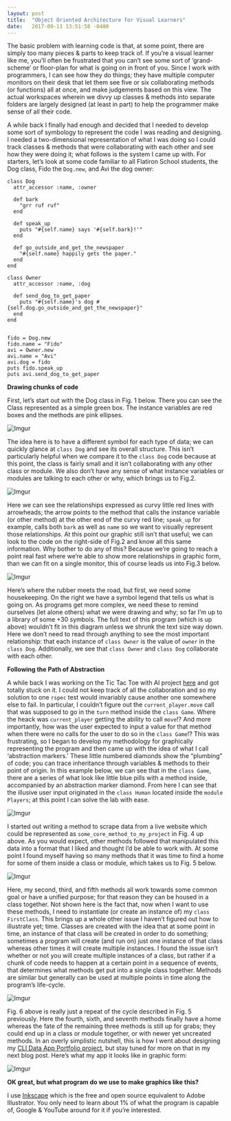 ```yaml
---
layout: post
title:  "Object Oriented Architecture for Visual Learners"
date:   2017-09-11 13:51:58 -0400
---
```



The basic problem with learning code is that, at some point, there are simply too many pieces & parts to keep track of.  If you’re a visual learner like me, you’ll often be frustrated that you can’t see some sort of ‘grand-scheme’ or floor-plan for what is going on in front of you.  Since I work with programmers, I can see how they do things; they have multiple computer monitors on their desk that let them see five or six collaborating methods (or functions) all at once, and make judgements based on this view.  The actual workspaces wherein we divvy up classes & methods into separate folders are largely designed (at least in part) to help the programmer make sense of all their code.

A while back I finally had enough and decided that I needed to develop some sort of symbology to represent the code I was reading and designing.  I needed a two-dimensional representation of what I was doing so I could track classes & methods that were collaborating with each other and see how they were doing it; what follows is the system I came up with.
For starters, let’s look at some code familiar to all Flatiron School students, the Dog class, Fido the `Dog.new`, and Avi the dog owner:
```
class Dog 
  attr_accessor :name, :owner
  
  def bark 
    "grr ruf ruf"
  end 
  
  def speak_up 
    puts "#{self.name} says '#{self.bark}!'"
  end 
  
  def go_outside_and_get_the_newspaper 
    "#{self.name} happily gets the paper."
  end  
end 

class Owner 
  attr_accessor :name, :dog
  
  def send_dog_to_get_paper 
    puts "#{self.name}'s dog #{self.dog.go_outside_and_get_the_newspaper}"
  end 
end 


fido = Dog.new 
fido.name = "Fido"
avi = Owner.new
avi.name = "Avi"
avi.dog = fido 
puts fido.speak_up
puts avi.send_dog_to_get_paper
```


**Drawing chunks of code** 

First, let’s start out with the Dog class in Fig. 1 below.  There you can see the Class represented as a simple green box.  The instance variables are red boxes and the methods are pink ellipses.

![Imgur](https://i.imgur.com/zjZh05H.png)

The idea here is to have a different symbol for each type of data; we can quickly glance at `class Dog` and see its overall structure.  This isn’t particularly helpful when we compare it to the `class Dog` code because at this point, the class is fairly small and it isn’t collaborating with any other class or module.  We also don’t have any sense of what instance variables or modules are talking to each other or why, which brings us to Fig.2.

![Imgur](https://i.imgur.com/z2iNePE.png)

Here we can see the relationships expressed as curvy little red lines with arrowheads; the arrow points to the method that calls the instance variable (or other method) at the other end of the curvy red line; `speak_up` for example, calls both `bark` as well as `name` so we want to visually represent those relationships.  At this point our graphic still isn’t that useful; we can look to the code on the right-side of Fig.2 and know all this same information.  Why bother to do any of this?  Because we’re going to reach a point real fast where we’re able to show more relationships in graphic form, than we can fit on a single monitor, this of course leads us into Fig.3 below.

![Imgur](https://i.imgur.com/xQVeMFb.png)

Here’s where the rubber meets the road, but first, we need some housekeeping.  On the right we have a symbol legend that tells us what is going on.  As programs get more complex, we need these to remind ourselves (let alone others) what we were drawing and why; so far I’m up to a library of some +30 symbols.  The full text of this program (which is up above) wouldn’t fit in this diagram unless we shrunk the text size way down.  Here we don’t need to read through anything to see the most important relationship: that each instance of `class Owner` is the value of `owner` in the `class Dog`.  Additionally, we see that `class Owner` and `class Dog` collaborate with each other.


**Following the Path of Abstraction**

A while back I was working on the Tic Tac Toe with AI project [here](https://learn.co/lessons/ttt-with-ai-project) and got totally stuck on it.  I could not keep track of all the collaboration and so my solution to one `rspec` test would invariably cause another one somewhere else to fail.  In particular, I couldn’t figure out the `current_player.move` call that was supposed to go in the `turn` method inside the `class Game`.  Where the heack was `current_player` getting the ability to call `move`!?  And more importantly, how was the user expected to input a value for that method when there were no calls for the user to do so in the `class Game`!?  This was frustrating, so I began to develop my methodology for graphically representing the program and then came up with the idea of what I call ‘abstraction markers.’  These little numbered diamonds show the “plumbing” of code; you can trace inheritance through variables & methods to their point of origin.  In this example below, we can see that in the `class Game`, there are a series of what look like little blue pills with a method inside, accompanied by an abstraction marker diamond.  From here I can see that the illusive user input originated in the `class Human` located inside the `module Players`;  at this point I can solve the lab with ease.

![Imgur](https://i.imgur.com/L6ooeVe.jpg)

I started out writing a method to scrape data from a live website which could be represented as `some_core_method_to_my_project` in Fig. 4 up above.  As you would expect, other methods followed that manipulated this data into a format that I liked and thought I’d be able to work with.  At some point I found myself having so many methods that it was time to find a home for some of them inside a class or module, which takes us to Fig. 5 below.

![Imgur](https://i.imgur.com/3Vwx09T.png)

Here, my second, third, and fifth methods all work towards some common goal or have a unified purpose; for that reason they can be housed in a class together.  Not shown here is the fact that, now when I want to use these methods, I need to instantiate (or create an instance of) my `class FirstClass`.  This brings up a whole other issue I haven’t figured out how to illustrate yet; time.  Classes are created with the idea that at some point in time, an instance of that class will be created in order to do something; sometimes a program will create (and run on) just one instance of that class whereas other times it will create multiple instances.  I found the issue isn’t whether or not you will create multiple instances of a class, but rather if a chunk of code needs to happen at a certain point in a sequence of events, that determines what methods get put into a single class together.  Methods are similar but generally can be used at multiple points in time along the program’s life-cycle.

![Imgur](https://i.imgur.com/2gUm05e.png)

Fig. 6 above is really just a repeat of the cycle described in Fig. 5 previously.  Here the fourth, sixth, and seventh methods finally have a home whereas the fate of the remaining three methods is still up for grabs; they could end up in a class or module together, or with newer yet uncreated methods.  In an overly simplistic nutshell, this is how I went about designing my [CLI Data App Portfolio project](https://learn.co/lessons/cli-data-gem-assessment), but stay tuned for more on that in my next blog post.  Here’s what my app it looks like in graphic form:

![Imgur](https://i.imgur.com/EKeTIGz.png)


**OK great, but what program do we use to make graphics like this?**

I use [Inkscape](https://inkscape.org/en/) which is the free and open source equivalent to Adobe Illustrator.  You only need to learn about 1% of what the program is capable of, Google & YouTube around for it if you’re interested. 





